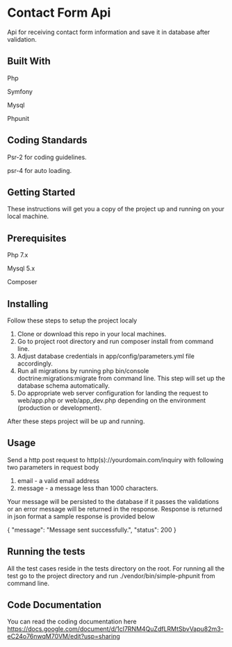 Contact Form Api
===========

Api for receiving contact form information and save it in database after validation.

Built With
-------------------

Php

Symfony

Mysql

Phpunit

Coding Standards
----------------

Psr-2 for coding guidelines.

psr-4 for auto loading.

Getting Started
---------------
These instructions will get you a copy of the project up and running on your local machine.


Prerequisites
-------------

Php 7.x

Mysql 5.x

Composer

Installing
----------

Follow these steps to setup the project localy

1) Clone or download this repo in your local machines.
2) Go to project root directory and run composer install from command line.
3) Adjust database credentials in app/config/parameters.yml file accordingly.
4) Run all migrations by running php bin/console doctrine:migrations:migrate from command line. This step will set up the database schema automatically.
5) Do appropriate web server configuration for landing the request to web/app.php or web/app_dev.php depending on the environment (production or development).

After these steps project will be up and running.

Usage
-----

Send a http post request to http(s)://yourdomain.com/inquiry with following two parameters in request body

1) email - a valid email address
2) message - a message less than 1000 characters.

Your message will be persisted to the database if it passes the validations or an error message will be returned in the response. Response is returned in json format a sample response is provided below

{
    "message": "Message sent successfully.",
    "status": 200
}

Running the tests
-----------------

All the test cases reside in the tests directory on the root. For running all the test 
go to the project directory and run ./vendor/bin/simple-phpunit from command line.

Code Documentation
------------------

You can read the coding documentation here https://docs.google.com/document/d/1cl7RNM4QuZdfLRMtSbvVapu82m3-eC24o76nwqM70VM/edit?usp=sharing
                                    
                                    
                                    
